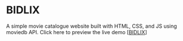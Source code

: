 # **BIDLIX**

A simple movie catalogue website built with HTML, CSS, and JS using moviedb API.
Click here to preview the live demo [[BIDLIX](https://bidlix.vercel.app/)]
